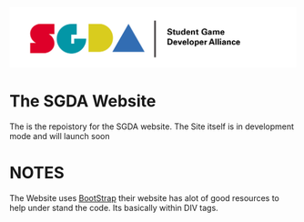 ![Website](img/logos/sgda.png)
# The SGDA Website

The is the repoistory for the SGDA website. The Site itself is in development mode and will launch soon

# NOTES

The Website uses [BootStrap](http://getbootstrap.com/) their website has alot of good resources to help under stand the code. Its basically within DIV tags.
